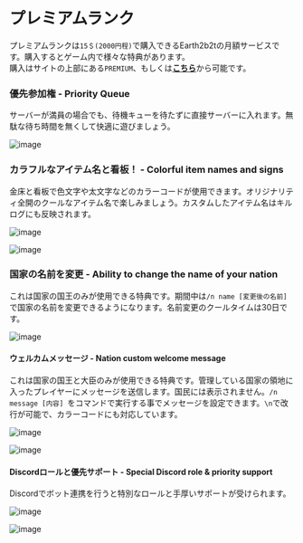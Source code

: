 # プレミアムランク

プレミアムランクは```15＄(2000円程)```で購入できるEarth2b2tの月額サービスです。購入するとゲーム内で様々な特典があります。  
購入はサイトの上部にある```PREMIUM```、もしくは[**こちら**](/premium)から可能です。

### 優先参加権 - Priority Queue
サーバーが満員の場合でも、待機キューを待たずに直接サーバーに入れます。無駄な待ち時間を無くして快適に遊びましょう。

![image](https://user-images.githubusercontent.com/80201746/182034024-9d4415f2-4316-488a-9ac7-a32bd2841985.png)

### カラフルなアイテム名と看板！ - Colorful item names and signs  
金床と看板で色文字や太文字などのカラーコードが使用できます。オリジナリティ全開のクールなアイテム名で楽しみましょう。カスタムしたアイテム名はキルログにも反映されます。

![image](https://user-images.githubusercontent.com/80201746/182034751-e84f59ce-68ee-46e1-b43f-076ddbfa17d7.png)

![image](https://user-images.githubusercontent.com/80201746/182034756-2392ffbe-9141-402e-8368-a367f001a33f.png)

### 国家の名前を変更 - Ability to change the name of your nation
これは国家の国王のみが使用できる特典です。期間中は```/n name [変更後の名前]```で国家の名前を変更できるようになります。名前変更のクールタイムは30日です。

![image](https://user-images.githubusercontent.com/80201746/182034805-e930be76-e220-4ea1-86ca-beb21aa78137.png)

#### ウェルカムメッセージ - Nation custom welcome message
これは国家の国王と大臣のみが使用できる特典です。管理している国家の領地に入ったプレイヤーにメッセージを送信します。国民には表示されません。```/n  message [内容] ```をコマンドで実行する事でメッセージを設定できます。```\n```で改行が可能で、カラーコードにも対応しています。

![image](https://user-images.githubusercontent.com/80201746/182035012-560e7656-4dd3-449e-b90f-e7d7869a9250.png)

![image](https://user-images.githubusercontent.com/80201746/182035055-453f8c6b-95d7-4f2d-91f3-6b77ecb55a19.png)

#### Discordロールと優先サポート - Special Discord role & priority support
Discordでボット連携を行うと特別なロールと手厚いサポートが受けられます。

![image](https://user-images.githubusercontent.com/80201746/182035234-04848e00-e9e1-40d1-8bd7-d3f671c92831.png)

![image](https://user-images.githubusercontent.com/80201746/182035259-e94fc5df-003f-42c2-8022-bddda546b3a7.png)
